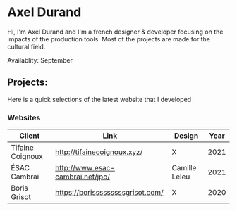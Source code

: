 # Axel Durand

Hi, I'm Axel Durand and I'm a french designer & developer focusing on the impacts of the production tools.
Most of the projects are made for the cultural field.

Availablity: September

## Projects:

Here is a quick selections of the latest website that I developed 

### Websites

Client | Link | Design | Year
------------ | ------------- | ------------- | -------------
Tifaine Coignoux | http://tifainecoignoux.xyz/ | X | 2021
ÉSAC Cambrai | http://www.esac-cambrai.net/jpo/ | Camille Leleu | 2021
Boris Grisot | https://borisssssssssgrisot.com/ | X | 2020









